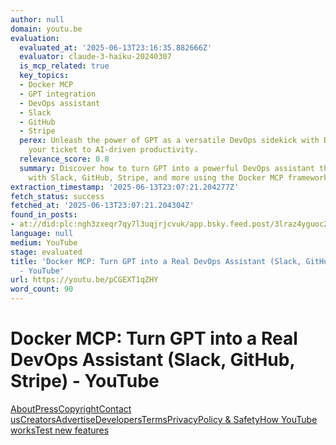 ```yaml
---
author: null
domain: youtu.be
evaluation:
  evaluated_at: '2025-06-13T23:16:35.882666Z'
  evaluator: claude-3-haiku-20240307
  is_mcp_related: true
  key_topics:
  - Docker MCP
  - GPT integration
  - DevOps assistant
  - Slack
  - GitHub
  - Stripe
  perex: Unleash the power of GPT as a versatile DevOps sidekick with Docker MCP -
    your ticket to AI-driven productivity.
  relevance_score: 0.8
  summary: Discover how to turn GPT into a powerful DevOps assistant that can integrate
    with Slack, GitHub, Stripe, and more using the Docker MCP framework.
extraction_timestamp: '2025-06-13T23:07:21.204277Z'
fetch_status: success
fetched_at: '2025-06-13T23:07:21.204304Z'
found_in_posts:
- at://did:plc:ngh3zxeqr7qy7l3uqjrjcvuk/app.bsky.feed.post/3lraz4yguoc2c
language: null
medium: YouTube
stage: evaluated
title: 'Docker MCP: Turn GPT into a Real DevOps Assistant (Slack, GitHub, Stripe)
  - YouTube'
url: https://youtu.be/pCGEXT1qZHY
word_count: 90
---
```


# Docker MCP: Turn GPT into a Real DevOps Assistant (Slack, GitHub, Stripe) - YouTube

[About](https://www.youtube.com/about/)[Press](https://www.youtube.com/about/press/)[Copyright](https://www.youtube.com/about/copyright/)[Contact us](/t/contact_us/)[Creators](https://www.youtube.com/creators/)[Advertise](https://www.youtube.com/ads/)[Developers](https://developers.google.com/youtube)[Terms](/t/terms)[Privacy](/t/privacy)[Policy & Safety](https://www.youtube.com/about/policies/)[How YouTube works](https://www.youtube.com/howyoutubeworks?utm_campaign=ytgen&utm_source=ythp&utm_medium=LeftNav&utm_content=txt&u=https%3A%2F%2Fwww.youtube.com%2Fhowyoutubeworks%3Futm_source%3Dythp%26utm_medium%3DLeftNav%26utm_campaign%3Dytgen)[Test new features](/new)